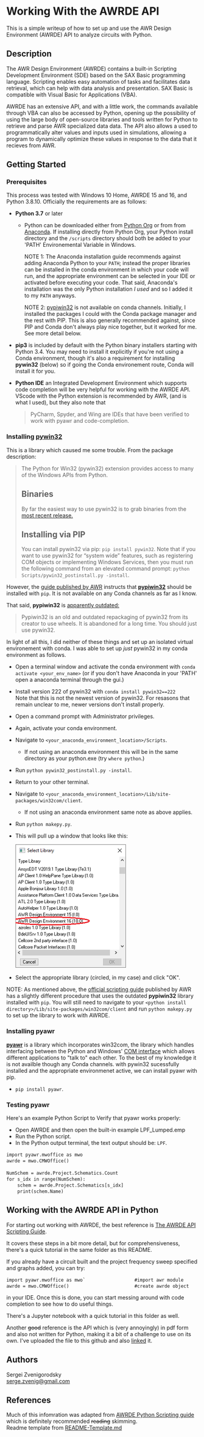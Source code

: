 # Working With the AWRDE API 
This is a simple writeup of how to set up and use the AWR Design Environment (AWRDE) API to analyze circuits with Python.

## Description
The AWR Design Environment (AWRDE) contains a built-in Scripting Development Environment (SDE) based on the SAX Basic programming language. Scripting enables easy automation of tasks and facilitates data retrieval, which can help with data analysis and presentation. SAX Basic is compatible with Visual Basic for Applications (VBA). 

AWRDE has an extensive API, and with a little work, the commands available through VBA can also be accessed by Python, opening up the possibility of using the large body of open-source libraries and tools written for Python to retrieve and parse AWR specialized data data. The API also allows a used to programmatically alter values and inputs used in simulations, allowing a program to dynamically optimize these values in response to the data that it recieves from AWR.

## Getting Started

### Prerequisites

This process was tested with Windows 10 Home, AWRDE 15 and 16, and Python 3.8.10. Officially the requirements are as follows:

* **Python 3.7** or later
   * Python can be downloaded either from [Python Org](https://www.python.org/) or from from [Anaconda](https://www.anaconda.com/). If installing directly from Python Org, your Python install directory and the `/scripts` directory should both be added to your 'PATH' Environemental Variable in Windows.  
   
     NOTE 1: The Anaconda installation guide recommends against adding Anaconda Python to your `PATH`; instead the proper libraries can be installed in the conda environment in which your code will run, and the appropriate environment can be selected in your IDE or activated before executing your code. That said, Anaconda's installation was the only Python installation *I used* and so I added it to my `PATH` anyways.  
   
     NOTE 2: [pypiwin32](https://pypi.org/project/pypiwin32/) is not available on conda channels. Initially, I installed the packages I could with the Conda package manager and the rest with PIP. This is also generally recommended against, since PIP and Conda don't always play nice together, but it worked for me. See more detail below.

* **pip3** is included by default with the Python binary installers starting with Python 3.4. You may need to install it explicitly if you're not using a Conda environment, though it's also a requirement for installing **pywin32** (below) so if going the Conda environement route, Conda will install it for you.

* **Python IDE** an Integrated Development Environment which supports code completion will be very helpful for working with the AWRDE API. VScode with the Python extension is recommended by AWR, (and is what I used), but they also note that
  >   PyCharm, Spyder, and Wing are IDEs that have been verified to work with pyawr and code-completion. 

### Installing [**pywin32**](https://pypi.org/project/pywin32/) 

This is a library which caused me some trouble. From the package description:  
   >  The Python for Win32 (pywin32) extension provides access to many of the Windows APIs from Python.
   >  ## Binaries 
   >  By far the easiest way to use pywin32 is to grab binaries from the [most recent release.](https://github.com/mhammond/pywin32/releases)
   >  ## Installing via PIP
   >  You can install pywin32 via pip: `pip install pywin32`.
   >  Note that if you want to use pywin32 for “system wide” features, such as registering COM objects or implementing Windows Services, then you must run the following command from an elevated command prompt:
   >  `python Scripts/pywin32_postinstall.py -install`.  

However, the [guide published by AWR](https://kb.awr.com/display/awrscripts/AWR+Scripting+in+Python) instructs that [**pypiwin32**](https://pypi.org/project/pypiwin32/) should be installed with `pip`. It is not available on any Conda channels as far as I know.  

That said, **pypiwin32** is [apparently outdated:](https://stackoverflow.com/questions/55918311/what-is-the-difference-between-pywin32-and-pypiwin32)
  >   Pypiwin32 is an old and outdated repackaging of pywin32 from its creator to use wheels. It is abandoned for a long time. You should just use pywin32.

In light of all this, I did neither of these things and set up an isolated virtual environement with conda. I was able to set up *just* pywin32 in my conda environment as follows.
* Open a terminal window and activate the conda environment with `conda activate <your_env_name>` (or if you don't have Anaconda in your 'PATH' open a anaconda terminal through the gui.)
* Install version 222 of pywin32 with `conda install pywin32==222`  
  Note that this is not the newest version of pywin32. For resasons that remain unclear to me, newer versions don't install properly.
* Open a command prompt with Administrator privileges.
* Again, activate your conda environment.
* Navigate to `<your_anaconda_environment_location>/Scripts`. 
  * If not using an anaconda environment this will be in the same directory as your python.exe (try `where python`.)
* Run `python pywin32_postinstall.py -install`.
* Return to your other terminal.
* Navigate to `<your_anaconda_environment_location>/Lib/site-packages/win32com/client`.
  * If not using an anaconda environment same note as above applies.
* Run `python makepy.py`.
* This will pull up a window that looks like this:  
  
  ![Select Library Popup](./SelectLibrary.png)
* Select the appropriate library (circled, in my case) and click "OK".

NOTE: As mentioned above, the [official scripting guide](https://kb.awr.com/display/awrscripts/AWR+Scripting+in+Python) published by AWR has a slightly different procedure that uses the outdated **pypiwin32** library installed with `pip`. You will still need to navigate to your `<python install directory>/Lib/site-packages/win32com/client` and run `python makepy.py` to set up the library to work with AWRDE. 
   
### Installing pyawr

[**pyawr**](https://pypi.org/project/pyawr/) is a library which incorporates win32com, the library which handles interfacing between the Python and Windows' [COM interface](https://en.wikipedia.org/wiki/Component_Object_Model) which allows different applications to "talk to" each other. To the best of my knowledge it is not availble though any Conda channels. with pywin32 sucessfully installed and the appropriate environmenet active, we can install pyawr with pip.
* `pip install pyawr`. 

### Testing pyawr

Here's an example Python Script to Verify that pyawr works properly:
* Open AWRDE and then open the built-in example LPF_Lumped.emp
* Run the Python script.  
* In the Python output terminal, the text output should be: `LPF`.
```
import pyawr.mwoffice as mwo
awrde = mwo.CMWOffice()
 
NumSchem = awrde.Project.Schematics.Count
for s_idx in range(NumSchem):
    schem = awrde.Project.Schematics[s_idx]
    print(schem.Name)
```

## Working with the AWRDE API in Python

For starting out working with AWRDE, the best reference is [The AWRDE API Scripting Guide](https://kb.awr.com/display/awrscripts/Python+Using+the+AWRDE+API+Scripting+Guide). 

It covers these steps in a bit more detail, but for comprehensiveness, there's a quick tutorial in the same folder as this README.

If you already have a circuit built and the project frequency sweep specified and graphs added, you can try:
```
import pyawr.mwoffice as mwo`                  #import awr module
awrde = mwo.CMWOffice()                        #create awrde object
```
in your IDE. Once this is done, you can start messing around with code completion to see how to do useful things.  

There's a Jupyter notebook with a quick tutorial in this folder as well.

Another ~~good~~ reference is the API which is (very annoyingly) in pdf form and also not written for Python, making it a bit of a challenge to use on its own. I've uploaded the file to this github and also [linked](./ApiReference.pdf) it.

## Authors

Sergei Zvenigorodsky  
<serge.zvenig@gmail.com>

## References

Much of this infomration was adapted from [AWRDE Python Scripting guide](https://kb.awr.com/display/awrscripts/Python) which is definitely recommended ~~reading~~ skimming.  
Readme template from [README-Template.md](https://gist.github.com/DomPizzie/7a5ff55ffa9081f2de27c315f5018afc)
